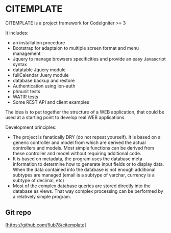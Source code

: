 CITEMPLATE
==========

CITEMPLATE is a project framework for CodeIgniter >= 3 

It includes:
* an installation procedure
* Bootstrap for adaptaion to multiple screen format and menu management
* Jquery to manage browsers specificities and provide an easy Javascript syntax
* datatable Jquery module
* fullCalendar Juery module
* database backup and restore
* Authentication using ion-auth
* phnunit tests
* WATIR tests
* Some REST API and client examples

The idea is to put together the structure of a WEB application, that could be used at a starting point to develop real WEB applications.

Development principles:

* The project is fanatically DRY (do not repeat yourself). It is based on a generic controller and model from which are derived the actual controllers and models. Most simple functions can be derived from these controller and model without requiring additional code.
* It is based on metadata, the program uses the database meta information to determine how to generate input fields or to display data. When the data contained into the database is not enough additional subtypes are managed (email is a subtype of varchar, currency is a subtype of decimal, etc)
* Most of the complex database queries are stored directly into the database as views. That way complex processing can be performed by a relatively simple program.

Git repo
--------

  [https://github.com/flub78/citemplate]
